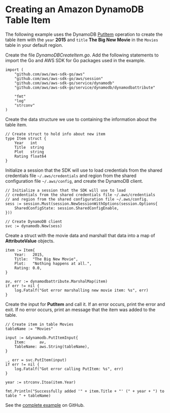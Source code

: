 # Creating an Amazon DynamoDB Table Item<a name="dynamo-example-create-table-item"></a>

The following example uses the DynamoDB [PutItem](https://docs.aws.amazon.com/sdk-for-go/api/service/dynamodb/#DynamoDB.PutItem) operation to create the table item with the `year` **2015** and `title` **The Big New Movie** in the `Movies` table in your default region\.

Create the file *DynamoDBCreateItem\.go*\. Add the following statements to import the Go and AWS SDK for Go packages used in the example\.

```
import (
    "github.com/aws/aws-sdk-go/aws"
    "github.com/aws/aws-sdk-go/aws/session"
    "github.com/aws/aws-sdk-go/service/dynamodb"
    "github.com/aws/aws-sdk-go/service/dynamodb/dynamodbattribute"

    "fmt"
    "log"
    "strconv"
)
```

Create the data structure we use to containing the information about the table item\.

```
// Create struct to hold info about new item
type Item struct {
    Year   int
    Title  string
    Plot   string
    Rating float64
}
```

Initialize a session that the SDK will use to load credentials from the shared credentials file `~/.aws/credentials` and region from the shared configuration file `~/.aws/config`, and create the DynamoDB client\.

```
// Initialize a session that the SDK will use to load
// credentials from the shared credentials file ~/.aws/credentials
// and region from the shared configuration file ~/.aws/config.
sess := session.Must(session.NewSessionWithOptions(session.Options{
    SharedConfigState: session.SharedConfigEnable,
}))

// Create DynamoDB client
svc := dynamodb.New(sess)
```

Create a struct with the movie data and marshall that data into a map of **AttributeValue** objects\.

```
item := Item{
    Year:   2015,
    Title:  "The Big New Movie",
    Plot:   "Nothing happens at all.",
    Rating: 0.0,
}

av, err := dynamodbattribute.MarshalMap(item)
if err != nil {
    log.Fatalf("Got error marshalling new movie item: %s", err)
}
```

Create the input for **PutItem** and call it\. If an error occurs, print the error and exit\. If no error occurs, print an message that the item was added to the table\.

```
// Create item in table Movies
tableName := "Movies"

input := &dynamodb.PutItemInput{
    Item:      av,
    TableName: aws.String(tableName),
}

_, err = svc.PutItem(input)
if err != nil {
    log.Fatalf("Got error calling PutItem: %s", err)
}

year := strconv.Itoa(item.Year)

fmt.Println("Successfully added '" + item.Title + "' (" + year + ") to table " + tableName)
```

See the [complete example](https://github.com/awsdocs/aws-doc-sdk-examples/blob/main/go/example_code/dynamodb/DynamoDBCreateItem.go) on GitHub\.